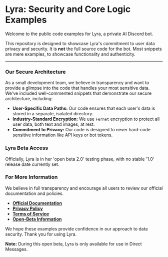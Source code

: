 # Lyra: Security and Core Logic Examples

Welcome to the public code examples for Lyra, a private AI Discord bot.

This repository is designed to showcase Lyra's commitment to user data privacy and security. It is **not** the full source code for the bot.
Most snippets are mere examples, to showcase functionality and authenticity.

---

### Our Secure Architecture

As a small development team, we believe in transparency and want to provide a glimpse into the code that handles your most sensitive data. We've included well-commented snippets that demonstrate our secure architecture, including:

- **User-Specific Data Paths:** Our code ensures that each user's data is stored in a separate, isolated directory.
- **Industry-Standard Encryption:** We use `Fernet` encryption to protect all user data, both text and images, at rest.
- **Commitment to Privacy:** Our code is designed to never hard-code sensitive information like API keys or bot tokens.

### Lyra Beta Access

Officially, Lyra is in her 'open beta 2.0' testing phase, with no stable '1.0' release date currently set.

### For More Information

We believe in full transparency and encourage all users to review our official documentation and policies.

- **[Official Documentation](https://github.com/nom-codecat/Project-Lyra/blob/main/Lyra%20Discord%20Bot%20-%20Documentation_use%20instructions.md)**
- **[Privacy Policy](https://github.com/nom-codecat/Project-Lyra/blob/main/Lyra_bot_Privacy_Policy.md)**
- **[Terms of Service](https://github.com/nom-codecat/Project-Lyra/blob/main/Lyra_bot_Tos.md)**
- **[Open-Beta Information](https://github.com/nom-codecat/Project-Lyra/blob/main/Open-Beta%20user_information.md)**

We hope these examples provide confidence in our approach to data security. Thank you for using Lyra.


**Note:** During this open beta, Lyra is only available for use in Direct Messages.
